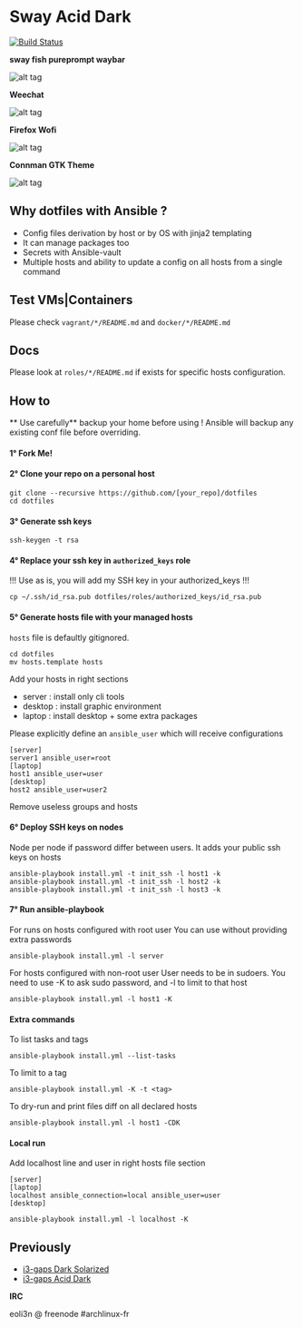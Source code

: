 # Sway Acid Dark 

[![Build Status](https://travis-ci.org/eoli3n/dotfiles.svg?branch=master)](https://travis-ci.org/eoli3n/dotfiles)

**sway fish pureprompt waybar**

![alt tag](https://github.com/eoli3n/dotfiles/blob/master/screenshots/i3gaps.png)

**Weechat**

![alt tag](https://github.com/eoli3n/dotfiles/blob/master/screenshots/weechat.png)

**Firefox Wofi**

![alt tag](https://github.com/eoli3n/dotfiles/blob/master/screenshots/chrome-rofi.png)

**Connman GTK Theme**

![alt tag](https://github.com/eoli3n/dotfiles/blob/master/screenshots/connman-gtk.png)

## Why dotfiles with Ansible ?

- Config files derivation by host or by OS with jinja2 templating
- It can manage packages too
- Secrets with Ansible-vault
- Multiple hosts and ability to update a config on all hosts from a single command

## Test VMs|Containers
Please check ``vagrant/*/README.md`` and ``docker/*/README.md``

## Docs
Please look at ``roles/*/README.md`` if exists for specific hosts configuration.

## How to

** Use carefully** backup your home before using ! Ansible will backup any existing conf file before overriding.

#### 1° Fork Me!

#### 2° Clone your repo on a personal host
```
git clone --recursive https://github.com/[your_repo]/dotfiles
cd dotfiles
```
#### 3° Generate ssh keys
```
ssh-keygen -t rsa
```
#### 4° Replace your ssh key in ``authorized_keys`` role
!!! Use as is, you will add my SSH key in your authorized_keys !!!
```
cp ~/.ssh/id_rsa.pub dotfiles/roles/authorized_keys/id_rsa.pub
```
#### 5° Generate hosts file with your managed hosts
``hosts`` file is defaultly gitignored.
```
cd dotfiles
mv hosts.template hosts
```
Add your hosts in right sections
- server : install only cli tools
- desktop : install graphic environment
- laptop : install desktop + some extra packages

Please explicitly define an ``ansible_user`` which will receive configurations
```
[server]
server1 ansible_user=root
[laptop]
host1 ansible_user=user
[desktop]
host2 ansible_user=user2
```
Remove useless groups and hosts

#### 6° Deploy SSH keys on nodes
Node per node if password differ between users.
It adds your public ssh keys on hosts
```
ansible-playbook install.yml -t init_ssh -l host1 -k
ansible-playbook install.yml -t init_ssh -l host2 -k
ansible-playbook install.yml -t init_ssh -l host3 -k
```

#### 7° Run ansible-playbook

For runs on hosts configured with root user
You can use without providing extra passwords
```
ansible-playbook install.yml -l server
```
For hosts configured with non-root user
User needs to be in sudoers.
You need to use -K to ask sudo password, and -l <host> to limit to that host
```
ansible-playbook install.yml -l host1 -K
```

#### Extra commands
To list tasks and tags
```
ansible-playbook install.yml --list-tasks
```
To limit to a tag
```
ansible-playbook install.yml -K -t <tag>
```
To dry-run and print files diff on all declared hosts
```
ansible-playbook install.yml -l host1 -CDK
```

#### Local run
Add localhost line and user in right hosts file section
```
[server]
[laptop]
localhost ansible_connection=local ansible_user=user
[desktop]
```
```
ansible-playbook install.yml -l localhost -K
```

## Previously

* [i3-gaps Dark Solarized](https://github.com/eoli3n/dotfiles/tree/zsh-agnoster-solarized)
* [i3-gaps Acid Dark](https://github.com/eoli3n/dotfiles/tree/zsh-agnoster-solarized)

**IRC**

eoli3n @ freenode #archlinux-fr
